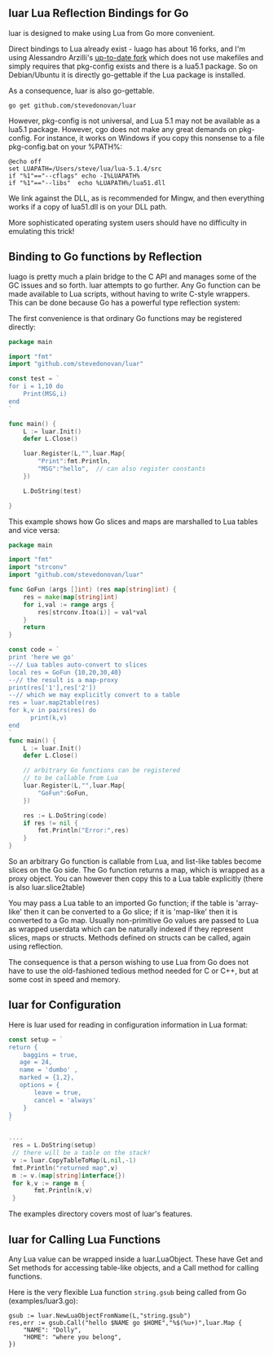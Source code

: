 ## luar Lua Reflection Bindings for Go

luar is designed to make using Lua from Go more convenient.

Direct bindings to Lua already exist - luago has about 16
forks, and I'm using Alessandro Arzilli's [up-to-date fork](https://github.com/aarzilli/golua) which
does not use makefiles and simply requires that pkg-config exists
and there is a lua5.1 package.  So on Debian/Ubuntu it is
directly go-gettable if the Lua package is installed.

As a consequence, luar is also go-gettable.

    go get github.com/stevedonovan/luar

However, pkg-config is not universal, and Lua 5.1 may not
be available as a lua5.1 package. However, cgo does not make any
great demands on pkg-config.  For instance, it works on Windows if
you copy this nonsense to a file pkg-config.bat on your %PATH%:

    @echo off
    set LUAPATH=/Users/steve/lua/lua-5.1.4/src
    if "%1"=="--cflags" echo -I%LUAPATH%
    if "%1"=="--libs"  echo %LUAPATH%/lua51.dll

We link against the DLL, as is recommended for Mingw, and then everything
works if a copy of lua51.dll is on your DLL path.

More sophisticated operating system users should have no difficulty
in emulating this trick!

## Binding to Go functions by Reflection

luago is pretty much a plain bridge to the C API and manages some of
the GC issues and so forth.  luar attempts to go further. Any Go
function can be made available to Lua scripts, without having to write
C-style wrappers.  This can be done because Go has a powerful type
reflection system:

The first convenience is that ordinary Go functions may be registered directly:

```go
package main

import "fmt"
import "github.com/stevedonovan/luar"

const test = `
for i = 1,10 do
    Print(MSG,i)
end
`

func main() {
    L := luar.Init()
    defer L.Close()

    luar.Register(L,"",luar.Map{
        "Print":fmt.Println,
        "MSG":"hello",  // can also register constants
    })

    L.DoString(test)

}
```

This example shows how Go slices and maps are marshalled to Lua tables and vice versa:

```go
package main

import "fmt"
import "strconv"
import "github.com/stevedonovan/luar"

func GoFun (args []int) (res map[string]int) {
    res = make(map[string]int)
    for i,val := range args {
        res[strconv.Itoa(i)] = val*val
    }
    return
}

const code = `
print 'here we go'
--// Lua tables auto-convert to slices
local res = GoFun {10,20,30,40}
--// the result is a map-proxy
print(res['1'],res['2'])
--// which we may explicitly convert to a table
res = luar.map2table(res)
for k,v in pairs(res) do
      print(k,v)
end
`
func main() {
    L := luar.Init()
    defer L.Close()

    // arbitrary Go functions can be registered
    // to be callable from Lua
    luar.Register(L,"",luar.Map{
        "GoFun":GoFun,
    })

    res := L.DoString(code)
    if res != nil {
        fmt.Println("Error:",res)
    }
}
```

So an arbitrary Go function is callable from Lua, and list-like
tables become slices on the Go side.  The Go function returns a map,
which is wrapped as a proxy object. You can however then copy this to
a Lua table explicitly (there is also luar.slice2table)

You may pass a Lua table to
an imported Go function; if the table is 'array-like' then it can be
converted to a Go slice; if it is 'map-like' then it is converted to a
Go map.  Usually non-primitive Go values are passed to Lua as wrapped
userdata which can be naturally indexed if they represent slices,
maps or structs.  Methods defined on structs can be called, again
using reflection.

The consequence is that a person wishing to use Lua from Go does not
have to use the old-fashioned tedious method needed for C or C++, but
at some cost in speed and memory.

## luar for Configuration

Here is luar used for reading in configuration information in Lua format:

```go
const setup = `
return {
    baggins = true,
   age = 24,
   name = 'dumbo' ,
   marked = {1,2},
   options = {
       leave = true,
       cancel = 'always'
    }
}
`

....
 res = L.DoString(setup)
 // there will be a table on the stack!
 v := luar.CopyTableToMap(L,nil,-1)
 fmt.Println("returned map",v)
 m := v.(map[string]interface{})
 for k,v := range m {
       fmt.Println(k,v)
 }
 ```

The examples directory covers most of luar's features.

## luar for Calling Lua Functions

Any Lua value can be wrapped inside a luar.LuaObject. These have Get and Set methods for
accessing table-like objects, and a Call method for calling functions.

Here is the very flexible Lua function `string.gsub` being called from Go (examples/luar3.go):

    gsub := luar.NewLuaObjectFromName(L,"string.gsub")
    res,err := gsub.Call("hello $NAME go $HOME","%$(%u+)",luar.Map {
        "NAME": "Dolly",
        "HOME": "where you belong",
    })
